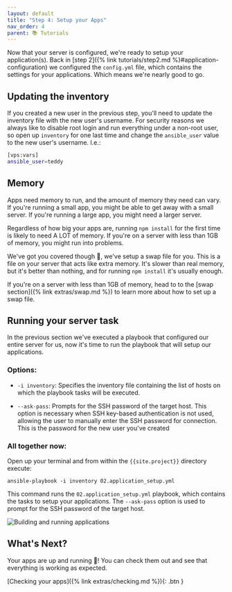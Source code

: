 ```yaml
---
layout: default
title: "Step 4: Setup your Apps"
nav_order: 4
parent: 📚 Tutorials
---
```


Now that your server is configured, we're ready to setup your application(s). Back in [step 2]({% link tutorials/step2.md %}#application-configuration) we configured the `config.yml` file, which contains the settings for your applications. Which means we're nearly good to go.

## Updating the inventory

If you created a new user in the previous step, you'll need to update the inventory file with the new user's username. For security reasons we always like to disable root login and run everything under a non-root user, so open up `inventory` for one last time and change the `ansible_user` value to the new user's username. I.e.:

```sh
[vps:vars]
ansible_user=teddy
```

## Memory

Apps need memory to run, and the amount of memory they need can vary. If you're running a small app, you might be able to get away with a small server. If you're running a large app, you might need a larger server.

Regardless of how big your apps are, running `npm install` for the first time is likely to need A LOT of memory. If you're on a server with less than 1GB of memory, you might run into problems.

We've got you covered though 💪, we've setup a swap file for you. This is a file on your server that acts like extra memory. It's slower than real memory, but it's better than nothing, and for running `npm install` it's usually enough.

If you're on a server with less than 1GB of memory, head to to the [swap section]({% link extras/swap.md %}) to learn more about how to set up a swap file.

## Running your server task

In the previous section we've executed a playbook that configured our entire server for us, now it's time to run the playbook that will setup our applications.

### Options:

- `-i inventory`: Specifies the inventory file containing the list of hosts on which the playbook tasks will be executed.

- `--ask-pass`: Prompts for the SSH password of the target host. This option is necessary when SSH key-based authentication is not used, allowing the user to manually enter the SSH password for connection. This is the password for the new user you've created

### All together now:

Open up your terminal and from within the `{{site.project}}` directory execute:

```shell
ansible-playbook -i inventory 02.application_setup.yml
```

This command runs the `02.application_setup.yml` playbook, which contains the tasks to setup your applications. The `--ask-pass` option is used to prompt for the SSH password of the target host.

![Building and running applications](https://res.cloudinary.com/drajbvhzx/image/upload/v1717580399/Features/02.application_setup_jdjsxg.gif)

## What's Next?

Your apps are up and running 🚀! You can check them out and see that everything is working as expected.

<span class="fs-6 float-right"> 
  [Checking your apps]({% link extras/checking.md %}){: .btn }
</span>